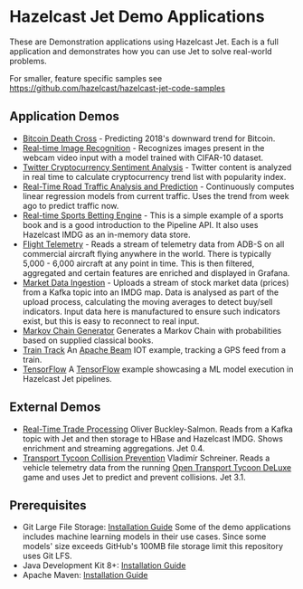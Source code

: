 # Hazelcast Jet Demo Applications
These are Demonstration applications using Hazelcast Jet. Each is a full application and demonstrates how you can use Jet to solve real-world problems.

For smaller, feature specific samples see https://github.com/hazelcast/hazelcast-jet-code-samples

## Application Demos

* [Bitcoin Death Cross](./bitcoin-death-cross) - Predicting 2018's downward trend for Bitcoin.
* [Real-time Image Recognition](./realtime-image-recognition) - Recognizes images present in the webcam video input with a model trained with CIFAR-10 dataset.
* [Twitter Cryptocurrency Sentiment Analysis](./cryptocurrency-sentiment-analysis) - Twitter content is analyzed in real time to 
calculate cryptocurrency trend list with popularity index.                                                                   
* [Real-Time Road Traffic Analysis and Prediction](./road-traffic-predictor) - Continuously computes linear regression models from 
current traffic. Uses the trend from week ago to predict traffic now.
* [Real-time Sports Betting Engine](./jetleopard) - This is a simple example of a sports book and is a good introduction to the Pipeline API. It also uses Hazelcast IMDG as an in-memory data store.
* [Flight Telemetry](./flight-telemetry) - Reads a stream of telemetry data from ADB-S on all commercial aircraft flying anywhere in the world. There is typically 5,000 - 6,000 aircraft at any point in time. This is then filtered, aggregated and certain features are enriched and displayed in Grafana.
* [Market Data Ingestion](./market-data-ingest) - Uploads a stream of stock market data (prices) from a Kafka topic 
into an IMDG map. Data is analysed as part of the upload process, calculating the moving averages to detect buy/sell indicators. Input data here is manufactured to ensure such indicators exist, but this is easy to reconnect to real input.
* [Markov Chain Generator](./markov-chain-generator) Generates a Markov Chain with probabilities based on supplied classical books.
* [Train Track](./train-track) An [Apache Beam](https://beam.apache.org/) IOT example, tracking a GPS feed from a train.
* [TensorFlow](./tensorflow) A [TensorFlow](https://www.tensorflow.org/) example showcasing a ML model execution in Hazelcast Jet pipelines.

## External Demos

* [Real-Time Trade Processing](https://github.com/oliversalmon/imcs-demo) Oliver Buckley-Salmon. Reads from a Kafka topic with Jet and then storage to HBase and Hazelcast IMDG. Shows enrichment and streaming aggregations. Jet 0.4. 
* [Transport Tycoon Collision Prevention](https://github.com/vladoschreiner/transport-tycoon-demo/) Vladimír Schreiner. Reads a vehicle telemetry data from the running [Open Transport Tycoon DeLuxe](https://www.openttd.org/) game and uses Jet to predict and prevent collisions. Jet 3.1. 

## Prerequisites

- Git Large File Storage: [Installation Guide](https://git-lfs.github.com/)
  Some of the demo applications includes machine learning models in their use cases. Since some models' size exceeds 
  GitHub's 100MB file storage limit this repository uses Git LFS.
- Java Development Kit 8+: [Installation Guide](https://docs.oracle.com/javase/8/docs/technotes/guides/install/install_overview.html)
- Apache Maven: [Installation Guide](https://maven.apache.org/install.html)
